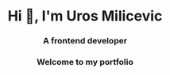 <h1 align="center">Hi 👋, I'm Uros Milicevic</h1>
<h3 align="center">A frontend developer</h3>
<h3 align="center">Welcome to my portfolio</h3>
